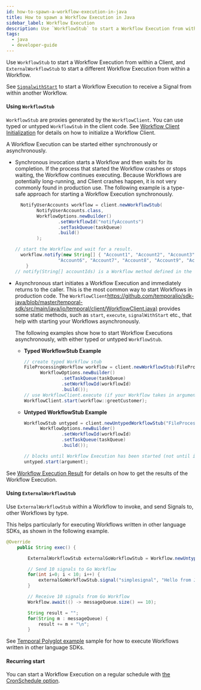 ```yaml
---
id: how-to-spawn-a-workflow-execution-in-java
title: How to spawn a Workflow Execution in Java
sidebar_label: Workflow Execution
description: Use `WorkflowStub` to start a Workflow Execution from within a Client, and `ExternalWorkflowStub` to start a different Workflow Execution from within a Workflow.
tags:
  - java
  - developer-guide
---
```


Use `WorkflowStub` to start a Workflow Execution from within a Client, and `ExternalWorkflowStub` to start a different Workflow Execution from within a Workflow.

See [`SignalwithStart`](/docs/java/how-to-send-a-signal-to-a-workflow-execution-in-java#sendingsignalsfromaworkflowtoanotherworkflowexecution) to start a Workflow Execution to receive a Signal from within another Workflow.

#### Using `WorkflowStub`

`WorkflowStub` are proxies generated by the `WorkflowClient`.
You can use typed or untyped `WorkflowStub` in the client code.
See [Workflow Client Initialization](/docs/java/how-to-initialize-a-workflow-client-in-java) for details on how to initialize a Workflow Client.

A Workflow Execution can be started either synchronously or asynchronously.

- Synchronous invocation starts a Workflow and then waits for its completion. If the process that started the Workflow crashes or stops waiting, the Workflow continues executing.
  Because Workflows are potentially long-running, and Client crashes happen, it is not very commonly found in production use.
  The following example is a type-safe approach for starting a Workflow Execution synchronously.

  ```java
    NotifyUserAccounts workflow = client.newWorkflowStub(
          NotifyUserAccounts.class,
          WorkflowOptions.newBuilder()
                  .setWorkflowId("notifyAccounts")
                  .setTaskQueue(taskQueue)
                  .build()
          );

  // start the Workflow and wait for a result.
    workflow.notify(new String[] { "Account1", "Account2", "Account3", "Account4", "Account5",
                  "Account6", "Account7", "Account8", "Account9", "Account10"});
      }
  // notify(String[] accountIds) is a Workflow method defined in the Workflow Definition.
  ```

- Asynchronous start initiates a Workflow Execution and immediately returns to the caller. This is the most common way to start Workflows in production code.
  The `WorkflowClient`<https://github.com/temporalio/sdk-java/blob/master/temporal-sdk/src/main/java/io/temporal/client/WorkflowClient.java)> provides some static methods, such as `start`, `execute`, `signalWithStart` etc., that help with starting your Workflows asynchronously.

  The following examples show how to start Workflow Executions asynchronously, with either typed or untyped `WorkflowStub`.

  - **Typed WorkflowStub Example**

    ```java
    // create typed Workflow stub
    FileProcessingWorkflow workflow = client.newWorkflowStub(FileProcessingWorkflow.class,
          WorkflowOptions.newBuilder()
                  .setTaskQueue(taskQueue)
                  .setWorkflowId(workflowId)
                  .build());
    // use WorkflowClient.execute (if your Workflow takes in arguments) or WorkflowClient.start (for zero arguments)
    WorkflowClient.start(workflow::greetCustomer);
    ```

  - **Untyped WorkflowStub Example**

    ```java
    WorkflowStub untyped = client.newUntypedWorkflowStub("FileProcessingWorkflow",
          WorkflowOptions.newBuilder()
                  .setWorkflowId(workflowId)
                  .setTaskQueue(taskQueue)
                  .build());

    // blocks until Workflow Execution has been started (not until it completes)
    untyped.start(argument);
    ```

See [Workflow Execution Result](/docs/java/how-to-get-the-result-of-a-workflow-execution-in-java) for details on how to get the results of the Workflow Execution.

#### Using `ExternalWorkflowStub`

Use `ExternalWorkflowStub` within a Workflow to invoke, and send Signals to, other Workflows by type.

This helps particularly for executing Workflows written in other language SDKs, as shown in the following example.

```java
@Override
    public String exec() {

        ExternalWorkflowStub externalGoWorkflowStub = Workflow.newUntypedExternalWorkflowStub("simple-workflow-go");

        // Send 10 signals to Go Workflow
        for(int i=0; i < 10; i++) {
            externalGoWorkflowStub.signal("simplesignal", "Hello from Java Workflow: " + i);
        }

        // Receive 10 signals from Go Workflow
        Workflow.await(() -> messageQueue.size() == 10);

        String result = "";
        for(String m : messageQueue) {
            result += m + "\n";
        }
```

See [Temporal Polyglot example](https://github.com/tsurdilo/temporal-polyglot) sample for how to execute Workflows written in other language SDKs.

#### Recurring start

You can start a Workflow Execution on a regular schedule with [the CronSchedule option](/docs/java/distributed-cron).
